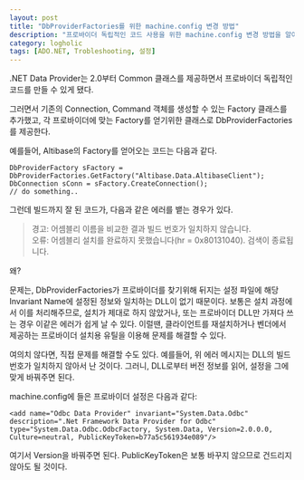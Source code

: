```yaml
---
layout: post
title: "DbProviderFactories를 위한 machine.config 변경 방법"
description: "프로바이더 독립적인 코드 사용을 위한 machine.config 변경 방법을 알아본다."
category: logholic
tags: [ADO.NET, Trobleshooting, 설정]
---
```


.NET Data Provider는 2.0부터 Common 클래스를 제공하면서
프로바이더 독립적인 코드를 만들 수 있게 됐다.

그러면서 기존의 Connection, Command 객체를 생성할 수 있는 Factory 클래스를 추가했고,
각 프로바이더에 맞는 Factory를 얻기위한 클래스로 DbProviderFactories를 제공한다.

예를들어, Altibase의 Factory를 얻어오는 코드는 다음과 같다.

~~~
DbProviderFactory sFactory = DbProviderFactories.GetFactory("Altibase.Data.AltibaseClient");
DbConnection sConn = sFactory.CreateConnection();
// do something..
~~~

그런데 빌드까지 잘 된 코드가, 다음과 같은 에러를 뱉는 경우가 있다.

> 경고: 어셈블리 이름을 비교한 결과 빌드 번호가 일치하지 않습니다.  
> 오류: 어셈블리 설치를 완료하지 못했습니다(hr = 0x80131040). 검색이 종료됩니다.

왜?

문제는, DbProviderFactories가 프로바이더를 찾기위해 뒤지는 설정 파일에 해당 Invariant Name에 설정된 정보와 일치하는 DLL이 없기 때문이다.
보통은 설치 과정에서 이를 처리해주므로, 설치가 제대로 하지 않았거나, 또는 프로바이더 DLL만 가져다 쓰는 경우 이같은 에러가 쉽게 날 수 있다.
이럴땐, 클라이언트를 재설치하거나 벤더에서 제공하는 프로바이더 설치용 유틸을 이용해 문제를 해결할 수 있다.

여의치 않다면, 직접 문제를 해결할 수도 있다.
예를들어, 위 에러 메시지는 DLL의 빌드 번호가 일치하지 않아서 난 것이다.
그러니, DLL로부터 버전 정보를 읽어, 설정을 그에 맞게 바꿔주면 된다.

machine.config에 들은 프로바이더 설정은 다음과 같다:

~~~
<add name="Odbc Data Provider" invariant="System.Data.Odbc" description=".Net Framework Data Provider for Odbc" type="System.Data.Odbc.OdbcFactory, System.Data, Version=2.0.0.0, Culture=neutral, PublicKeyToken=b77a5c561934e089"/>
~~~

여기서 Version을 바꿔주면 된다.
PublicKeyToken은 보통 바꾸지 않으므로 건드리지 않아도 될 것이다.